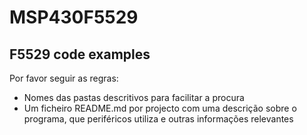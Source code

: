 # MSP430F5529

## F5529 code examples

Por favor seguir as regras:
* Nomes das pastas descritivos para facilitar a procura
* Um ficheiro README.md por projecto com uma descrição sobre o programa, que periféricos utiliza e outras informações relevantes
